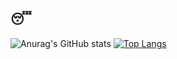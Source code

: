 ## :sleeping:
![Anurag's GitHub stats](https://github-readme-stats.vercel.app/api?username=AParovyshnaya&theme=cobalt&show_icons=true)
[![Top Langs](https://github-readme-stats.vercel.app/api/top-langs/?username=anuraghazra&layout=compact)](https://github.com/anuraghazra/github-readme-stats)
